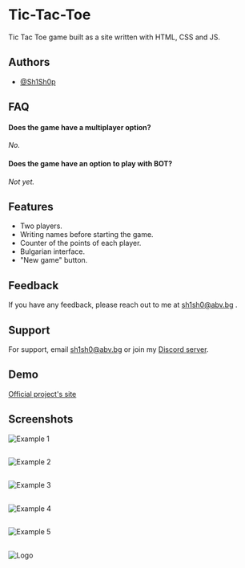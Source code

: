 
# Tic-Tac-Toe

Tic Tac Toe game built as a site written with HTML, CSS and JS.
## Authors

- [@Sh1Sh0p](https://www.github.com/sh1sh0p)




## FAQ

#### Does the game have a multiplayer option?

*No.*

#### Does the game have an option to play with BOT? 

*Not yet.*


## Features

- Two players.
- Writing names before starting the game.
- Counter of the points of each player.
- Bulgarian interface.
- "New game" button.


## Feedback

If you have any feedback, please reach out to me at sh1sh0@abv.bg .


## Support

For support, email sh1sh0@abv.bg or join my [Discord server](https://www.github.com/sh1sh0p).


## Demo

[Official project's site](https://tictactoe.free.bg/)


## Screenshots

![Example 1](https://i.ibb.co/Chxwk23/image.png)
##
![Example 2](https://i.ibb.co/hM4bFPw/image.png)
##
![Example 3](https://i.ibb.co/b3NqXN7/image.png)
##
![Example 4](https://i.ibb.co/82BS7Yc/image.png)
##
![Example 5](https://i.ibb.co/yB8KfBC/image.png)

##
![Logo](https://i.imgur.com/nAejKjY.png)

